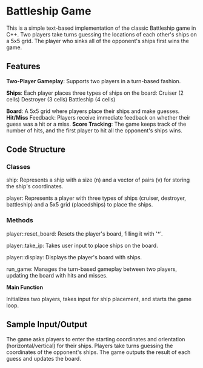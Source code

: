 # Battleship Game
This is a simple text-based implementation of the classic Battleship game in C++. Two players take turns guessing the locations of each other's ships on a 5x5 grid. The player who sinks all of the opponent's ships first wins the game.

## Features
**Two-Player Gameplay**: Supports two players in a turn-based fashion.

**Ships**: Each player places three types of ships on the board:
Cruiser (2 cells)
Destroyer (3 cells)
Battleship (4 cells)

**Board**: A 5x5 grid where players place their ships and make guesses.
**Hit/Miss** Feedback: Players receive immediate feedback on whether their guess was a hit or a miss.
**Score Tracking**: The game keeps track of the number of hits, and the first player to hit all the opponent's ships wins.

## Code Structure

### Classes
ship: Represents a ship with a size (n) and a vector of pairs (v) for storing the ship's coordinates.

player: Represents a player with three types of ships (cruiser, destroyer, battleship) and a 5x5 grid (placedships) to place the ships.

### Methods
player::reset_board: Resets the player's board, filling it with '*'.

player::take_ip: Takes user input to place ships on the board.

player::display: Displays the player's board with ships.

run_game: Manages the turn-based gameplay between two players, updating the board with hits and misses.

**Main Function**

Initializes two players, takes input for ship placement, and starts the game loop.

## Sample Input/Output
The game asks players to enter the starting coordinates and orientation (horizontal/vertical) for their ships.
Players take turns guessing the coordinates of the opponent's ships.
The game outputs the result of each guess and updates the board.
